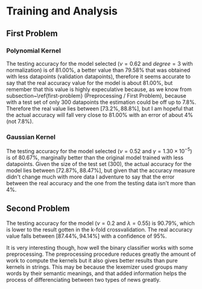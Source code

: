 # Training and Analysis #

## First Problem ##

### Polynomial Kernel ##

The testing accuracy for the model selected ($\nu = 0.62$ and $degree = 3$ with
normalization) is of 81.00%, a better value than 79.58% that was obtained with less
datapoints (validation datapoints), therefore it seems accurate to say that the real
accuracy value for the model is about 81.00%, but remember that this value is highly
expeculative because, as we know from subsection~\ref{first-problem} (Preprocessing /
First Problem), because with a test set of only 300 datapoints the estimation could be off
up to 7.8%. Therefore the real value lies between $[73.2\% , 88.8\%]$, but I am hopeful
that the actual accuracy will fall very close to 81.00% with an error of about 4% (not
7.8%).

### Gaussian Kernel ##

The testing accuracy for the model selected ($\nu = 0.52$ and $\gamma = 1.30 \times 10^{-5}$)
is of 80.67%, marginally better than the original model trained with less datapoints.
Given the size of the test set (300), the actual accuracy for the model lies between $[
72.87\%, 88.47\%]$, but given that the accuracy measure didn't change much with more data
I adventure to say that the error between the real accuracy and the one from the testing
data isn't more than 4%.

## Second Problem ##

The testing accuracy for the model ($\nu = 0.2$ and $\lambda = 0.55$) is $90.79\%$, which
is lower to the result gotten in the k-fold crossvalidation. The real accuracy value falls
between $[87.44\%, 94.14\%]$ with a confidence of 95%.

It is very interesting though, how well the binary classifier works with some
preprocessing. The preprocessing procedure reduces greatly the amount of work to compute
the kernels but it also gives better results than pure kernels in strings. This may be
because the lexemizer used groups many words by their semantic meanings, and that added
information helps the process of differenciating between two types of news greatly.

<!-- vim:set filetype=markdown.pandoc : -->
